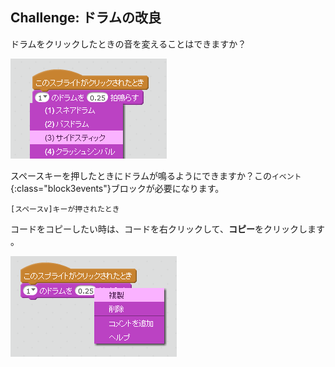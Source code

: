 ## Challenge: ドラムの改良

ドラムをクリックしたときの音を変えることはできますか？

![スクリーンショット](images/band-drum-sound.png)

スペースキーを押したときにドラムが鳴るようにできますか？この`イベント`{:class="block3events"}ブロックが必要になります。

```blocks3
[スペースv]キーが押されたとき
```

コードをコピーしたい時は、コードを右クリックして、**コピー**をクリックします 。

![スクリーンショット](images/band-duplicate-code.png)